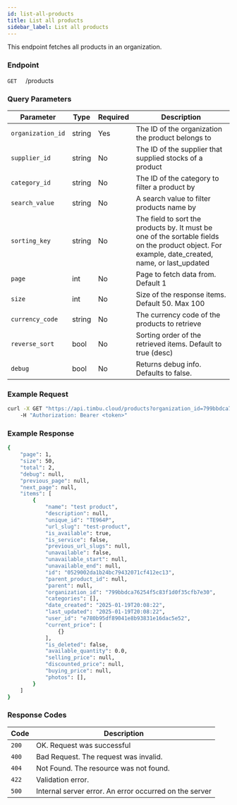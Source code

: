 ```yaml
---
id: list-all-products
title: List all products
sidebar_label: List all products
---
```


This endpoint fetches all products in an organization.

### Endpoint

`GET` &nbsp; &nbsp; /products

### Query Parameters

| Parameter         | Type   | Required | Description                                                                                                                                      |
| ----------------- | ------ | -------- | ------------------------------------------------------------------------------------------------------------------------------------------------ |
| `organization_id` | string | Yes      | The ID of the organization the product belongs to                                                                                                |
| `supplier_id`     | string | No       | The ID of the supplier that supplied stocks of a product                                                                                         |
| `category_id`     | string | No       | The ID of the category to filter a product by                                                                                                    |
| `search_value`    | string | No       | A search value to filter products name by                                                                                                        |
| `sorting_key`     | string | No       | The field to sort the products by. It must be one of the sortable fields on the product object. For example, date_created, name, or last_updated |
| `page`            | int    | No       | Page to fetch data from. Default 1                                                                                                               |
| `size`            | int    | No       | Size of the response items. Default 50. Max 100                                                                                                  |
| `currency_code`   | string | No       | The currency code of the products to retrieve                                                                                                    |
| `reverse_sort`    | bool   | No       | Sorting order of the retrieved items. Default to true (desc)                                                                                     |
| `debug`           | bool   | No       | Returns debug info. Defaults to false.                                                                                                           |

### Example Request

```bash
curl -X GET "https://api.timbu.cloud/products?organization_id=799bbdca76254f5c83f1d0f35cfb7e30"
    -H "Authorization: Bearer <token>"
```

### Example Response

```bash
{
    "page": 1,
    "size": 50,
    "total": 2,
    "debug": null,
    "previous_page": null,
    "next_page": null,
    "items": [
        {
            "name": "test product",
            "description": null,
            "unique_id": "TE964P",
            "url_slug": "test-product",
            "is_available": true,
            "is_service": false,
            "previous_url_slugs": null,
            "unavailable": false,
            "unavailable_start": null,
            "unavailable_end": null,
            "id": "0529002da1b24bc79432071cf412ec13",
            "parent_product_id": null,
            "parent": null,
            "organization_id": "799bbdca76254f5c83f1d0f35cfb7e30",
            "categories": [],
            "date_created": "2025-01-19T20:08:22",
            "last_updated": "2025-01-19T20:08:22",
            "user_id": "e780b95df89041e8b93831e16dac5e52",
            "current_price": [
                {}
            ],
            "is_deleted": false,
            "available_quantity": 0.0,
            "selling_price": null,
            "discounted_price": null,
            "buying_price": null,
            "photos": [],
        }
    ]
}
```

### Response Codes

| Code  | Description                                            |
| ----- | ------------------------------------------------------ |
| `200` | OK. Request was successful                             |
| `400` | Bad Request. The request was invalid.                  |
| `404` | Not Found. The resource was not found.                 |
| `422` | Validation error.                                      |
| `500` | Internal server error. An error occurred on the server |

